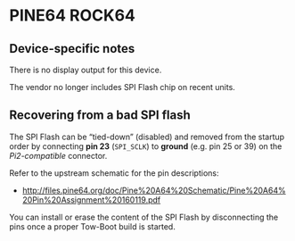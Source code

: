 # PINE64 ROCK64

## Device-specific notes

There is no display output for this device.

The vendor no longer includes SPI Flash chip on recent units.

## Recovering from a bad SPI flash

The SPI Flash can be “tied-down” (disabled) and removed from the startup order
by connecting **pin 23** (`SPI_SCLK`) to **ground** (e.g. pin 25 or 39) on the
*Pi2-compatible* connector.

Refer to the upstream schematic for the pin descriptions:

 - http://files.pine64.org/doc/Pine%20A64%20Schematic/Pine%20A64%20Pin%20Assignment%20160119.pdf

You can install or erase the content of the SPI Flash by disconnecting the pins
once a proper Tow-Boot build is started.
